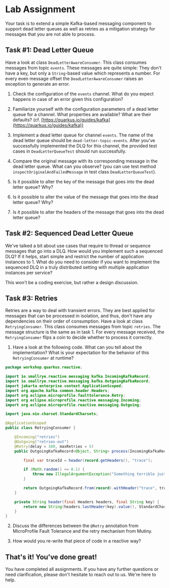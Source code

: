 # Lab Assignment

Your task is to extend a simple Kafka-based messaging component to support dead letter queues as well as retries as a mitigation strategy for messages that you are not able to process.

## Task #1: Dead Letter Queue

Have a look at class `DeadLetterAwareConsumer`. This class consumes messages from topic `events`. These messages are quite simple: They don't have a key, but only a `String`-based value which represents a number. For every even message offset the `DeadLetterAwareConsumer` raises an exception to generate an error.

1. Check the configuration of the `events` channel. What do you expect happens in case of an error given this configuration?

2. Familiarize yourself with the configuration parameters of a dead letter queue for a channel. What properties are available? What are their defaults? (cf. [https://quarkus.io/guides/kafka](https://quarkus.io/guides/kafka))

3. Implement a dead letter queue for channel `events`. The name of the dead letter queue should be `dead-letter-topic-events`. After you've successfully implemented the DLQ for this channel, the provided test cases in `DeadLetterQueueTest` should run successfully.

4. Compare the original message with its corresponding message in the dead letter queue. What can you observe? (you can use test method `inspectOriginalAndFailedMessage` in test class `DeadLetterQueueTest`).

5. Is it possible to alter the key of the message that goes into the dead letter queue? Why?

6. Is it possible to alter the value of the message that goes into the dead letter queue? Why?

7. Is it possible to alter the headers of the message that goes into the dead letter queue?

## Task #2: Sequenced Dead Letter Queue

We've talked a bit about use cases that require to thread or sequence messages that go into a DLQ. How would you implement such a sequenced DLQ? If it helps, start simple and restrict the number of application instances to 1. What do you need to consider if you want to implement the sequenced DLQ in a truly distributed setting with multiple application instances per service? 

This won't be a coding exercise, but rather a design discussion.

## Task #3: Retries

Retries are a way to deal with transient errors. They are best applied for messages that can be processed in isolation, and thus, don't have any dependencies on their order of consumption. Have a look at class `RetryingConsumer`. This class consumes messages from topic `retries`. The message structure is the same as in task 1. For every message received, the `RetryingConsumer` flips a coin to decide whether to process it correctly.

1. Have a look at the following code. What can you tell about the implementation? What is your expectation for the behavior of this `RetryingConsumer` at runtime?

```java
package workshop.quarkus.reactive;

import io.smallrye.reactive.messaging.kafka.IncomingKafkaRecord;
import io.smallrye.reactive.messaging.kafka.OutgoingKafkaRecord;
import jakarta.enterprise.context.ApplicationScoped;
import org.apache.kafka.common.header.Headers;
import org.eclipse.microprofile.faulttolerance.Retry;
import org.eclipse.microprofile.reactive.messaging.Incoming;
import org.eclipse.microprofile.reactive.messaging.Outgoing;

import java.nio.charset.StandardCharsets;

@ApplicationScoped
public class RetryingConsumer {

    @Incoming("retries")
    @Outgoing("retries-out")
    @Retry(delay = 100, maxRetries = 5)
    public OutgoingKafkaRecord<Object, String> process(IncomingKafkaRecord<Object, String> record) {

        final var traceId = header(record.getHeaders(), "trace");

        if (Math.random() <= 0.1) {
            throw new IllegalArgumentException("Something terrible just happened");
        }

        return OutgoingKafkaRecord.from(record).withHeader("trace", traceId);
    }

    private String header(final Headers headers, final String key) {
        return new String(headers.lastHeader(key).value(), StandardCharsets.UTF_8);
    }
}
```

2. Discuss the differences between the `@Retry` annotation from MicroProfile Fault Tolerance and the retry mechanism from Mutiny.

3. How would you re-write that piece of code in a reactive way?

## That's it! You've done great!

You have completed all assignments. If you have any further questions or need clarification, please don't hesitate to reach out to us. We're here to help.